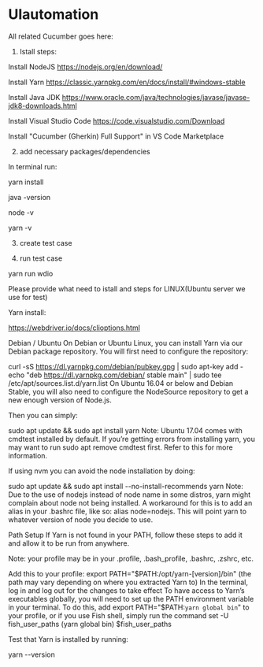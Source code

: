# UIautomation

All related Cucumber goes here:

1. Istall steps:

Install NodeJS  https://nodejs.org/en/download/

Install Yarn  https://classic.yarnpkg.com/en/docs/install/#windows-stable

Install Java JDK  https://www.oracle.com/java/technologies/javase/javase-jdk8-downloads.html

Install Visual Studio Code  https://code.visualstudio.com/Download

Install "Cucumber (Gherkin) Full Support" in VS Code Marketplace



2. add necessary packages/dependencies

In terminal run:

yarn install

java -version

node -v

yarn -v


3. create test case

4. run test case

yarn run wdio


Please provide  what need to istall and steps for LINUX(Ubuntu server we use for test)

Yarn install:

https://webdriver.io/docs/clioptions.html

Debian / Ubuntu
On Debian or Ubuntu Linux, you can install Yarn via our Debian package repository. You will first need to configure the repository:

curl -sS https://dl.yarnpkg.com/debian/pubkey.gpg | sudo apt-key add -
echo "deb https://dl.yarnpkg.com/debian/ stable main" | sudo tee /etc/apt/sources.list.d/yarn.list
On Ubuntu 16.04 or below and Debian Stable, you will also need to configure the NodeSource repository to get a new enough version of Node.js.

Then you can simply:

sudo apt update && sudo apt install yarn
Note: Ubuntu 17.04 comes with cmdtest installed by default. If you’re getting errors from installing yarn, you may want to run sudo apt remove cmdtest first. Refer to this for more information.

If using nvm you can avoid the node installation by doing:

sudo apt update && sudo apt install --no-install-recommends yarn
Note: Due to the use of nodejs instead of node name in some distros, yarn might complain about node not being installed. A workaround for this is to add an alias in your .bashrc file, like so: alias node=nodejs. This will point yarn to whatever version of node you decide to use.

Path Setup
If Yarn is not found in your PATH, follow these steps to add it and allow it to be run from anywhere.

Note: your profile may be in your .profile, .bash_profile, .bashrc, .zshrc, etc.

Add this to your profile: export PATH="$PATH:/opt/yarn-[version]/bin" (the path may vary depending on where you extracted Yarn to)
In the terminal, log in and log out for the changes to take effect
To have access to Yarn’s executables globally, you will need to set up the PATH environment variable in your terminal. To do this, add export PATH="$PATH:`yarn global bin`" to your profile, or if you use Fish shell, simply run the command set -U fish_user_paths (yarn global bin) $fish_user_paths

Test that Yarn is installed by running:

yarn --version
